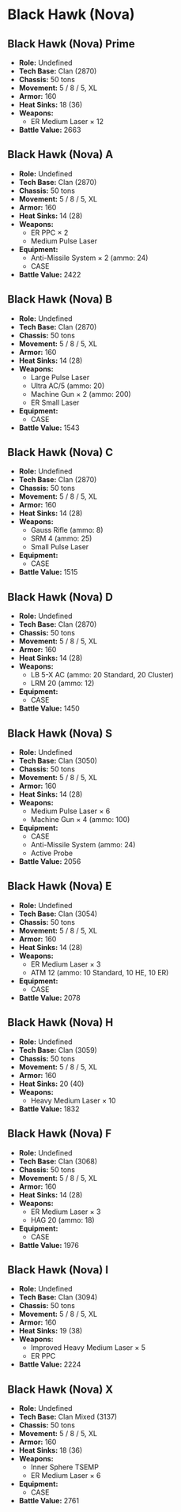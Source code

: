 # Black Hawk (Nova)
## Black Hawk (Nova) Prime
- **Role:** Undefined
- **Tech Base:** Clan (2870)
- **Chassis:** 50 tons
- **Movement:** 5 / 8 / 5, XL
- **Armor:** 160
- **Heat Sinks:** 18 (36)
- **Weapons:**
  - ER Medium Laser × 12
- **Battle Value:** 2663

## Black Hawk (Nova) A
- **Role:** Undefined
- **Tech Base:** Clan (2870)
- **Chassis:** 50 tons
- **Movement:** 5 / 8 / 5, XL
- **Armor:** 160
- **Heat Sinks:** 14 (28)
- **Weapons:**
  - ER PPC × 2
  - Medium Pulse Laser
- **Equipment:**
  - Anti-Missile System × 2 (ammo: 24)
  - CASE
- **Battle Value:** 2422

## Black Hawk (Nova) B
- **Role:** Undefined
- **Tech Base:** Clan (2870)
- **Chassis:** 50 tons
- **Movement:** 5 / 8 / 5, XL
- **Armor:** 160
- **Heat Sinks:** 14 (28)
- **Weapons:**
  - Large Pulse Laser
  - Ultra AC/5 (ammo: 20)
  - Machine Gun × 2 (ammo: 200)
  - ER Small Laser
- **Equipment:**
  - CASE
- **Battle Value:** 1543

## Black Hawk (Nova) C
- **Role:** Undefined
- **Tech Base:** Clan (2870)
- **Chassis:** 50 tons
- **Movement:** 5 / 8 / 5, XL
- **Armor:** 160
- **Heat Sinks:** 14 (28)
- **Weapons:**
  - Gauss Rifle (ammo: 8)
  - SRM 4 (ammo: 25)
  - Small Pulse Laser
- **Equipment:**
  - CASE
- **Battle Value:** 1515

## Black Hawk (Nova) D
- **Role:** Undefined
- **Tech Base:** Clan (2870)
- **Chassis:** 50 tons
- **Movement:** 5 / 8 / 5, XL
- **Armor:** 160
- **Heat Sinks:** 14 (28)
- **Weapons:**
  - LB 5-X AC (ammo: 20 Standard, 20 Cluster)
  - LRM 20 (ammo: 12)
- **Equipment:**
  - CASE
- **Battle Value:** 1450

## Black Hawk (Nova) S
- **Role:** Undefined
- **Tech Base:** Clan (3050)
- **Chassis:** 50 tons
- **Movement:** 5 / 8 / 5, XL
- **Armor:** 160
- **Heat Sinks:** 14 (28)
- **Weapons:**
  - Medium Pulse Laser × 6
  - Machine Gun × 4 (ammo: 100)
- **Equipment:**
  - CASE
  - Anti-Missile System (ammo: 24)
  - Active Probe
- **Battle Value:** 2056

## Black Hawk (Nova) E
- **Role:** Undefined
- **Tech Base:** Clan (3054)
- **Chassis:** 50 tons
- **Movement:** 5 / 8 / 5, XL
- **Armor:** 160
- **Heat Sinks:** 14 (28)
- **Weapons:**
  - ER Medium Laser × 3
  - ATM 12 (ammo: 10 Standard, 10 HE, 10 ER)
- **Equipment:**
  - CASE
- **Battle Value:** 2078

## Black Hawk (Nova) H
- **Role:** Undefined
- **Tech Base:** Clan (3059)
- **Chassis:** 50 tons
- **Movement:** 5 / 8 / 5, XL
- **Armor:** 160
- **Heat Sinks:** 20 (40)
- **Weapons:**
  - Heavy Medium Laser × 10
- **Battle Value:** 1832

## Black Hawk (Nova) F
- **Role:** Undefined
- **Tech Base:** Clan (3068)
- **Chassis:** 50 tons
- **Movement:** 5 / 8 / 5, XL
- **Armor:** 160
- **Heat Sinks:** 14 (28)
- **Weapons:**
  - ER Medium Laser × 3
  - HAG 20 (ammo: 18)
- **Equipment:**
  - CASE
- **Battle Value:** 1976

## Black Hawk (Nova) I
- **Role:** Undefined
- **Tech Base:** Clan (3094)
- **Chassis:** 50 tons
- **Movement:** 5 / 8 / 5, XL
- **Armor:** 160
- **Heat Sinks:** 19 (38)
- **Weapons:**
  - Improved Heavy Medium Laser × 5
  - ER PPC
- **Battle Value:** 2224

## Black Hawk (Nova) X
- **Role:** Undefined
- **Tech Base:** Clan Mixed (3137)
- **Chassis:** 50 tons
- **Movement:** 5 / 8 / 5, XL
- **Armor:** 160
- **Heat Sinks:** 18 (36)
- **Weapons:**
  - Inner Sphere TSEMP
  - ER Medium Laser × 6
- **Equipment:**
  - CASE
- **Battle Value:** 2761

